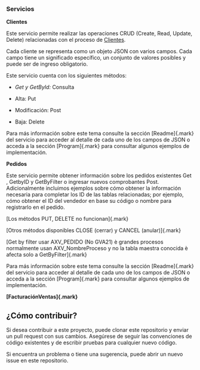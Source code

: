 ### Servicios

**Clientes**

Este servicio permite realizar las operaciones CRUD (Create, Read,
Update, Delete) relacionadas con el proceso de
[Clientes](https://ayudas.axoft.com/23ar/ayudas/gv/archivos_carp_gv/actualizacion_carp_gv/clientes_carp_gv/).

Cada cliente se representa como un objeto JSON con varios campos. Cada
campo tiene un significado específico, un conjunto de valores posibles y
puede ser de ingreso obligatorio.

Este servicio cuenta con los siguientes métodos:

-   *Get y GetById:* Consulta

-   Alta: Put

-   Modificación: Post

-   Baja: Delete

Para más información sobre este tema consulte la sección [Readme]{.mark}
del servicio para acceder al detalle de cada uno de los campos de JSON o
acceda a la sección [Program]{.mark} para consultar algunos ejemplos de
implementación.

**Pedidos**

Este servicio permite obtener información sobre los pedidos existentes
Get , GetbyID y GetByFilter o ingresar nuevos comprobantes Post.
Adicionalmente incluimos ejemplos sobre cómo obtener la información
necesaria para completar los ID de las tablas relacionadas; por ejemplo,
cómo obtener el ID del vendedor en base su código o nombre para
registrarlo en el pedido.

[Los métodos PUT, DELETE no funcionan]{.mark}

[Otros métodos disponibles CLOSE (cerrar) y CANCEL (anular)]{.mark}

[Get by filter usar AXV_PEDIDO (No GVA21) è grandes procesos normalmente
usan AXV_NombreProceso y no la tabla maestra conocida è afecta solo a
GetByFilter]{.mark}

Para más información sobre este tema consulte la sección [Readme]{.mark}
del servicio para acceder al detalle de cada uno de los campos de JSON o
acceda a la sección [Program]{.mark} para consultar algunos ejemplos de
implementación.

**[FacturaciónVentas]{.mark}**

## ¿Cómo contribuir?

Si desea contribuir a este proyecto, puede clonar este repositorio y
enviar un pull request con sus cambios. Asegúrese de seguir las
convenciones de código existentes y de escribir pruebas para cualquier
nuevo código.

Si encuentra un problema o tiene una sugerencia, puede abrir un nuevo
issue en este repositorio.

